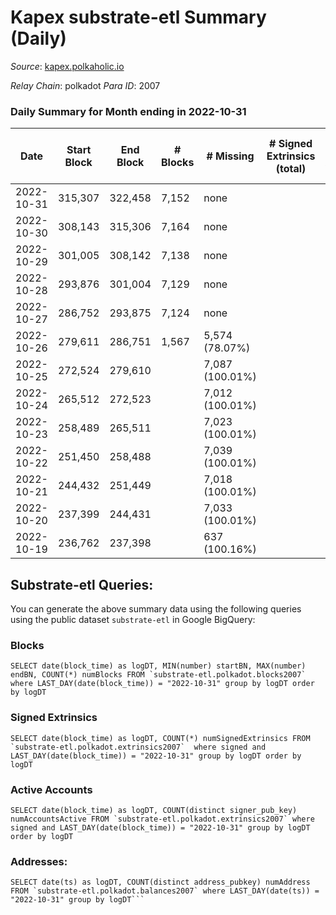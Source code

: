 # Kapex substrate-etl Summary (Daily)

_Source_: [kapex.polkaholic.io](https://kapex.polkaholic.io)

*Relay Chain*: polkadot
*Para ID*: 2007



### Daily Summary for Month ending in 2022-10-31


| Date | Start Block | End Block | # Blocks | # Missing | # Signed Extrinsics (total) | # Active Accounts | # Addresses with Balances | # Events | # Transfers | # XCM Transfers In | # XCM Transfers Out |
| ---- | ----------- | --------- | -------- | --------- | --------------------------- | ----------------- | ------------------------- | -------- | ----------- | ------------------ | ------------------- |
| 2022-10-31 | 315,307 | 322,458 | 7,152 | none  |  |  | 3 | 14,308 |   |   |   |
| 2022-10-30 | 308,143 | 315,306 | 7,164 | none  |  |  |  | 14,332 |   |   |   |
| 2022-10-29 | 301,005 | 308,142 | 7,138 | none  |  |  |  | 14,280 |   |   |   |
| 2022-10-28 | 293,876 | 301,004 | 7,129 | none  |  |  |  | 14,262 |   |   |   |
| 2022-10-27 | 286,752 | 293,875 | 7,124 | none  |  |  |  | 14,252 |   |   |   |
| 2022-10-26 | 279,611 | 286,751 | 1,567 | 5,574 (78.07%) |  |  |  | 3,135 |   |   |   |
| 2022-10-25 | 272,524 | 279,610 |  | 7,087 (100.01%) |  |  |  |  |   |   |   |
| 2022-10-24 | 265,512 | 272,523 |  | 7,012 (100.01%) |  |  |  |  |   |   |   |
| 2022-10-23 | 258,489 | 265,511 |  | 7,023 (100.01%) |  |  |  |  |   |   |   |
| 2022-10-22 | 251,450 | 258,488 |  | 7,039 (100.01%) |  |  |  |  |   |   |   |
| 2022-10-21 | 244,432 | 251,449 |  | 7,018 (100.01%) |  |  |  |  |   |   |   |
| 2022-10-20 | 237,399 | 244,431 |  | 7,033 (100.01%) |  |  |  |  |   |   |   |
| 2022-10-19 | 236,762 | 237,398 |  | 637 (100.16%) |  |  |  |  |   |   |   |

## Substrate-etl Queries:
You can generate the above summary data using the following queries using the public dataset `substrate-etl` in Google BigQuery:


### Blocks
```
SELECT date(block_time) as logDT, MIN(number) startBN, MAX(number) endBN, COUNT(*) numBlocks FROM `substrate-etl.polkadot.blocks2007`  where LAST_DAY(date(block_time)) = "2022-10-31" group by logDT order by logDT
```


### Signed Extrinsics
```
SELECT date(block_time) as logDT, COUNT(*) numSignedExtrinsics FROM `substrate-etl.polkadot.extrinsics2007`  where signed and LAST_DAY(date(block_time)) = "2022-10-31" group by logDT order by logDT
```


### Active Accounts
```
SELECT date(block_time) as logDT, COUNT(distinct signer_pub_key) numAccountsActive FROM `substrate-etl.polkadot.extrinsics2007` where signed and LAST_DAY(date(block_time)) = "2022-10-31" group by logDT order by logDT
```


### Addresses:
```
SELECT date(ts) as logDT, COUNT(distinct address_pubkey) numAddress FROM `substrate-etl.polkadot.balances2007` where LAST_DAY(date(ts)) = "2022-10-31" group by logDT```

